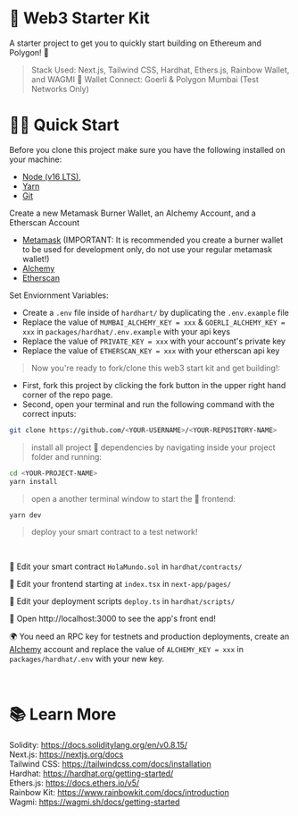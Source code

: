# 🦄 Web3 Starter Kit

A starter project to get you to quickly start building on Ethereum and Polygon! 💜
>Stack Used: Next.js, Tailwind CSS, Hardhat, Ethers.js, Rainbow Wallet, and WAGMI 🚀
>Wallet Connect: Goerli & Polygon Mumbai (Test Networks Only)
# 🏄‍♂️ Quick Start

Before you clone this project make sure you have the following installed on your machine: 
* [Node (v16 LTS)](https://nodejs.org/en/download/), 
* [Yarn](https://classic.yarnpkg.com/en/docs/install/)
* [Git](https://git-scm.com/downloads)

Create a new Metamask Burner Wallet, an Alchemy Account, and a Etherscan Account
* [Metamask](https://metamask.io/) (IMPORTANT: It is recommended you create a burner wallet to be used for development only, do not use your regular metamask wallet!)
* [Alchemy](https://www.alchemy.com/) 
* [Etherscan](https://etherscan.io/apis)

Set Enviornment Variables:
* Create a `.env` file inside of `hardhart/` by duplicating the `.env.example` file 
* Replace the value of `MUMBAI_ALCHEMY_KEY = xxx` & `GOERLI_ALCHEMY_KEY = xxx` in `packages/hardhat/.env.example` with your api keys
* Replace the value of `PRIVATE_KEY = xxx` with your account's private key
* Replace the value of `ETHERSCAN_KEY = xxx` with your etherscan api key
  
> Now you're ready to fork/clone this web3 start kit and get building!:
* First, fork this project by clicking the fork button in the upper right hand corner of the repo page.
* Second, open your terminal and run the following command with the correct inputs:

```bash
git clone https://github.com/<YOUR-USERNAME>/<YOUR-REPOSITORY-NAME>
```

> install all project 👷‍ dependencies by navigating inside your project folder and running:

```bash
cd <YOUR-PROJECT-NAME>
yarn install
```

> open a another terminal window to start the 📱 frontend:

```bash
yarn dev
```

> deploy your smart contract to a test network!

<br/>

🔏 Edit your smart contract `HolaMundo.sol` in `hardhat/contracts/`

📝 Edit your frontend starting at `index.tsx` in `next-app/pages/`

💼 Edit your deployment scripts `deploy.ts` in `hardhat/scripts/`

📱 Open http://localhost:3000 to see the app's front end!

🌍 You need an RPC key for testnets and production deployments, create an [Alchemy](https://www.alchemy.com/) account and replace the value of `ALCHEMY_KEY = xxx` in `packages/hardhat/.env` with your new key.

<br/>

# 📚 Learn More
Solidity: https://docs.soliditylang.org/en/v0.8.15/
<br/>
Next.js: https://nextjs.org/docs
<br/>
Tailwind CSS: https://tailwindcss.com/docs/installation
<br/>
Hardhat: https://hardhat.org/getting-started/
<br/>
Ethers.js: https://docs.ethers.io/v5/
<br/>
Rainbow Kit: https://www.rainbowkit.com/docs/introduction 
<br/>
Wagmi: https://wagmi.sh/docs/getting-started
